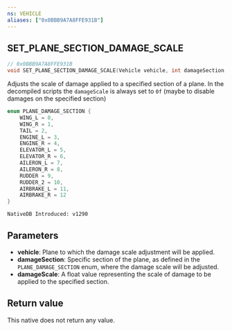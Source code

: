 ```yaml
---
ns: VEHICLE
aliases: ["0x0BBB9A7A8FFE931B"]
---
```

## SET_PLANE_SECTION_DAMAGE_SCALE

```c
// 0x0BBB9A7A8FFE931B
void SET_PLANE_SECTION_DAMAGE_SCALE(Vehicle vehicle, int damageSection, cs_type(Any) float damageScale);
```

Adjusts the scale of damage applied to a specified section of a plane.
In the decompiled scripts the `damageScale` is always set to `0f` (maybe to disable damages on the specified section)

```c
enum PLANE_DAMAGE_SECTION {
    WING_L = 0,
    WING_R = 1,
    TAIL = 2,
    ENGINE_L = 3,
    ENGINE_R = 4,
    ELEVATOR_L = 5,
    ELEVATOR_R = 6,
    AILERON_L = 7,
    AILERON_R = 8,
    RUDDER = 9,
    RUDDER_2 = 10,
    AIRBRAKE_L = 11,
    AIRBRAKE_R = 12
}
```

```
NativeDB Introduced: v1290
```

## Parameters
* **vehicle**: Plane to which the damage scale adjustment will be applied.
* **damageSection**: Specific section of the plane, as defined in the `PLANE_DAMAGE_SECTION` enum, where the damage scale will be adjusted.
* **damageScale**: A float value representing the scale of damage to be applied to the specified section.

## Return value

This native does not return any value.